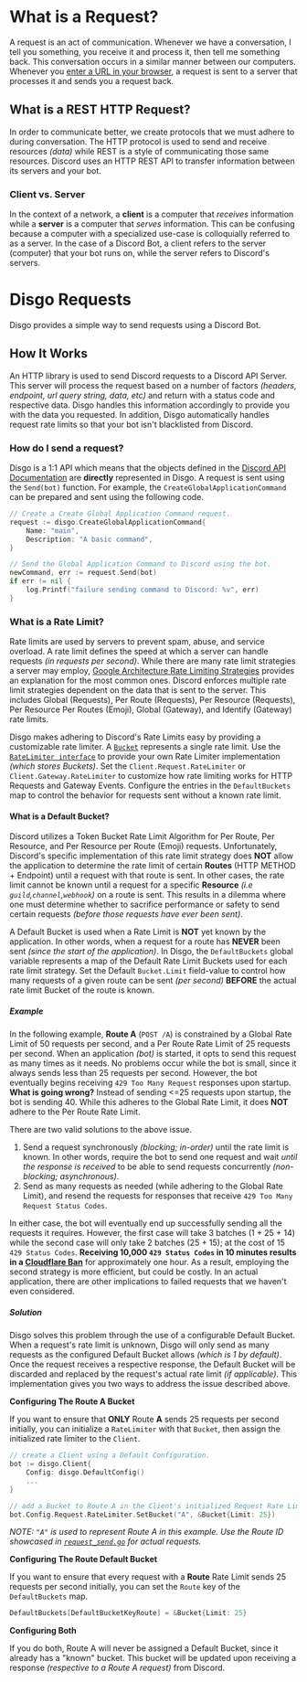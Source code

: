 # What is a Request?

A request is an act of communication. Whenever we have a conversation, I tell you something, you receive it and process it, then tell me something back. This conversation occurs in a similar manner between our computers. Whenever you [enter a URL in your browser](https://github.com/alex/what-happens-when#browser), a request is sent to a server that processes it and sends you a request back.

## What is a REST HTTP Request?

In order to communicate better, we create protocols that we must adhere to during conversation. The HTTP protocol is used to send and receive resources _(data)_ while REST is a style of communicating those same resources. Discord uses an HTTP REST API to transfer information between its servers and your bot.

### Client vs. Server

In the context of a network, a **client** is a computer that _receives_ information while a **server** is a computer that _serves_ information. This can be confusing because a computer with a specialized use-case is colloquially referred to as a server. In the case of a Discord Bot, a client refers to the server (computer) that your bot runs on, while the server refers to Discord's servers.

# Disgo Requests

Disgo provides a simple way to send requests using a Discord Bot.

## How It Works

An HTTP library is used to send Discord requests to a Discord API Server. This server will process the request based on a number of factors _(headers, endpoint, url query string, data, etc)_ and return with a status code and respective data. Disgo handles this information accordingly to provide you with the data you requested. In addition, Disgo automatically handles request rate limits so that your bot isn't blacklisted from Discord.

### How do I send a request?

Disgo is a 1:1 API which means that the objects defined in the [Discord API Documentation](https://discord.com/developers/docs/intro) are **directly** represented in Disgo. A request is sent using the `Send(bot)` function. For example, the `CreateGlobalApplicationCommand` can be prepared and sent using the following code.

```go
// Create a Create Global Application Command request.
request := disgo.CreateGlobalApplicationCommand{
    Name: "main",
    Description: "A basic command",
}

// Send the Global Application Command to Discord using the bot.
newCommand, err := request.Send(bot)
if err != nil {
    log.Printf("failure sending command to Discord: %v", err)
}
```

### What is a Rate Limit?

Rate limits are used by servers to prevent spam, abuse, and service overload. A rate limit defines the speed at which a server can handle requests _(in requests per second)_. While there are many rate limit strategies a server may employ, [Google Architecture Rate Limiting Strategies](https://cloud.google.com/architecture/rate-limiting-strategies-techniques#techniques-enforcing-rate-limits) provides an explanation for the most common ones. Discord enforces multiple rate limit strategies dependent on the data that is sent to the server. This includes Global (Requests), Per Route (Requests), Per Resource (Requests), Per Resource Per Routes (Emoji), Global (Gateway), and Identify (Gateway) rate limits.

Disgo makes adhering to Discord's Rate Limits easy by providing a customizable rate limiter. A [`Bucket`](../../wrapper/ratelimiter.go) represents a single rate limit. Use the [`RateLimiter interface`](../../wrapper/ratelimiter.go) to provide your own Rate Limiter implementation _(which stores Buckets)_. Set the `Client.Request.RateLimiter` or `Client.Gateway.RateLimiter` to customize how rate limiting works for HTTP Requests and Gateway Events. Configure the entries in the `DefaultBuckets` map to control the behavior for requests sent without a known rate limit.

#### What is a Default Bucket?

Discord utilizes a Token Bucket Rate Limit Algorithm for Per Route, Per Resource, and Per Resource per Route (Emoji) requests. Unfortunately, Discord's specific implementation of this rate limit strategy does **NOT** allow the application to determine the rate limit of certain **Routes** (HTTP METHOD + Endpoint) until a request with that route is sent. In other cases, the rate limit cannot be known until a request for a specific **Resource** _(i.e `guild`,`channel`,`webhook`)_ on a route is sent. This results in a dilemma where one must determine whether to sacrifice performance or safety to send certain requests _(before those requests have ever been sent)_.

A Default Bucket is used when a Rate Limit is **NOT** yet known by the application. In other words, when a request for a route has **NEVER** been sent _(since the start of the application)_. In Disgo, the `DefaultBuckets` global variable represents a map of the Default Rate Limit Buckets used for each rate limit strategy. Set the Default `Bucket.Limit` field-value to control how many requests of a given route can be sent _(per second)_ **BEFORE** the actual rate limit Bucket of the route is known.

##### Example

In the following example, **Route A** (`POST /A`) is constrained by a Global Rate Limit of 50 requests per second, and a Per Route Rate Limit of 25 requests per second. When an application _(bot)_ is started, it opts to send this request as many times as it needs. No problems occur while the bot is small, since it always sends less than 25 requests per second. However, the bot eventually begins receiving `429 Too Many Request` responses upon startup. **What is going wrong?** Instead of sending <=25 requests upon startup, the bot is sending 40. While this adheres to the Global Rate Limit, it does **NOT** adhere to the Per Route Rate Limit.

There are two valid solutions to the above issue. 

1. Send a request synchronously _(blocking; in-order)_ until the rate limit is known. In other words, require the bot to send one request and wait _until the response is received_ to be able to send requests concurrently _(non-blocking; asynchronous)_.
2. Send as many requests as needed (while adhering to the Global Rate Limit), and resend the requests for responses that receive `429 Too Many Request Status Codes`.

In either case, the bot will eventually end up successfully sending all the requests it requires. However, the first case will take 3 batches (1 + 25 + 14) while the second case will only take 2 batches (25 + 15); at the cost of 15 `429 Status Codes`. **Receiving 10,000 `429 Status Codes` in 10 minutes results in a [Cloudflare Ban](https://discord.com/developers/docs/topics/rate-limits)** for approximately one hour. As a result, employing the second strategy is more efficient, but could be costly. In an actual application, there are other implications to failed requests that we haven't even considered.

##### Solution

Disgo solves this problem through the use of a configurable Default Bucket. When a request's rate limit is unknown, Disgo will only send as many requests as the configured Default Bucket allows _(which is 1 by default)_. Once the request receives a respective response, the Default Bucket will be discarded and replaced by the request's actual rate limit _(if applicable)_. This implementation gives you two ways to address the issue described above.

**Configuring The Route A Bucket**

If you want to ensure that **ONLY** Route **A** sends 25 requests per second initially, you can initialize a  `RateLimiter` with that `Bucket`, then assign the initialized rate limiter to the `Client`. 

```go
// create a Client using a Default Configuration.
bot := disgo.Client{
    Config: disgo.DefaultConfig()
    ...
}

// add a Bucket to Route A in the Client's initialized Request Rate Limiter.
bot.Config.Request.RateLimiter.SetBucket("A", &Bucket{Limit: 25})
```

_NOTE: `"A"` is used to represent Route A in this example. Use the Route ID showcased in [`request_send.go`](../../wrapper/request_send.go) for actual requests._

**Configuring The Route Default Bucket**

If you want to ensure that every request with a **Route** Rate Limit sends 25 requests per second initially, you can set the `Route` key of the `DefaultBuckets` map.

```go
DefaultBuckets[DefaultBucketKeyRoute] = &Bucket{Limit: 25}
```

**Configuring Both**

If you do both, Route A will never be assigned a Default Bucket, since it already has a "known" bucket. This bucket will be updated upon receiving a response _(respective to a Route A request)_ from Discord.

